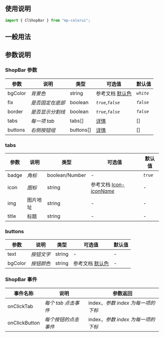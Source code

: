 ## 使用说明

```jsx
import { ClShopBar } from "mp-colorui";
```

## 一般用法

<CodeShow componentName='shopBar' />

## 参数说明

### ShopBar 参数

| 参数    | 说明             | 类型      | 可选值                           | 默认值    |
| ------- | ---------------- | --------- | -------------------------------- | --------- |
| bgColor | _背景色_         | string    | 参考文档 [默认色](/home/color)   | _`white`_ |
| fix     | _是否固定在底部_ | boolean   | _`true`_,_`false`_               | _`false`_ |
| border  | _是否显示分割线_ | boolean   | _`true`_,_`false`_               | _`false`_ |
| tabs    | _每一项 tab_     | tabs[]    | [详情](/view/shopBar#tabs)    | []        |
| buttons | _右侧按钮组_     | buttons[] | [详情](/view/shopBar#buttons) | []        |

### tabs

| 参数  | 说明     | 类型           | 可选值                                             | 默认值   |
| ----- | -------- | -------------- | -------------------------------------------------- | -------- |
| badge | _角标_   | boolean/Number | -                                                  | _`true`_ |
| icon  | _图标_   | string         | 参考文档 [Icon-_iconName_](/base/icon#iconname) | -        |
| img   | 图片地址 | string         | -                                                  | -        |
| title | 标题     | string         | -                                                  | -        |

### buttons

| 参数    | 说明       | 类型   | 可选值                         | 默认值 |
| ------- | ---------- | ------ | ------------------------------ | ------ |
| text    | _按钮文字_ | string | -                              | -      |
| bgColor | _按钮颜色_ | string | 参考文档 [默认色](/home/color) | -      |

### ShopBar 事件

| 事件名称      | 说明                 | 参数返回                           |
| ------------- | -------------------- | ---------------------------------- |
| onClickTab    | _每个 tab 点击事件_  | index，_参数 index 为每一项的下标_ |
| onClickButton | _每个按钮的点击事件_ | index，_参数 index 为每一项的下标_ |

<FloatPhone url="https://yinliangdream.github.io/mp-colorui-h5-demo/#/pages/components/shopBar/index" />
